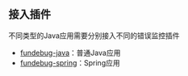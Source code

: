 ## 接入插件

不同类型的Java应用需要分别接入不同的错误监控插件

- [fundebug-java](./java.md)：普通Java应用
- [fundebug-spring](./spring.md)：Spring应用


